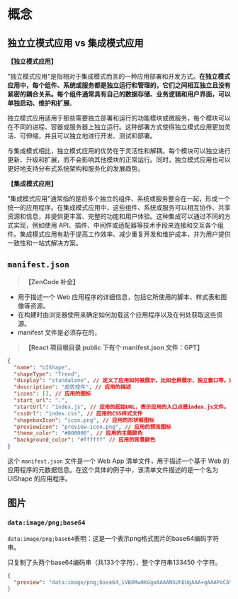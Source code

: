 # 概念

## 独立立模式应用 vs 集成模式应用

**【独立模式应用】**

"独立模式应用"是指相对于集成模式而言的一种应用部署和开发方式。**在独立模式应用中，每个组件、系统或服务都是独立运行和管理的，它们之间相互独立且没有紧密的耦合关系。每个组件通常具有自己的数据存储、业务逻辑和用户界面，可以单独启动、维护和扩展**。

独立模式应用适用于那些需要独立部署和运行的功能模块或微服务，每个模块可以在不同的进程、容器或服务器上独立运行。这种部署方式使得独立模式应用更加灵活、可伸缩，并且可以独立地进行开发、测试和部署。

与集成模式相比，独立模式应用的优势在于灵活性和解耦。每个模块可以独立进行更新、升级和扩展，而不会影响其他模块的正常运行。同时，独立模式应用也可以更好地支持分布式系统架构和服务化的发展趋势。

**【集成模式应用】**

"集成模式应用"通常指的是将多个独立的组件、系统或服务整合在一起，形成一个统一的应用程序。在集成模式应用中，这些组件、系统或服务可以相互协作、共享资源和信息，并提供更丰富、完整的功能和用户体验。这种集成可以通过不同的方式实现，例如使用 API、插件、中间件或适配器等技术手段来连接和交互各个组件。集成模式应用有助于提高工作效率、减少重复开发和维护成本，并为用户提供一致性和一站式解决方案。



## `manifest.json`

> **【ZenCode 补全】**

- 用于描述一个 Web 应用程序的详细信息，包括它所使用的脚本、样式表和图像等资源。
- 在构建时由浏览器使用来确定如何加载这个应用程序以及在何处获取这些资源。
- manifest 文件是必须存在的，

> **【React 项目根目录 public 下有个 manifest.json 文件：GPT】**

```json
{
  "name": "UIShape",
  "shapeType": "Trend",
  "display": "standalone", // 定义了应用如何被展示，比如全屏展示、独立窗口等。这里是"standalone"表示应用以独立窗口模式展示。
  "description": "趋势控件", // 应用的描述
  "icons": [], // 应用的图标
  "start_url": ".",
  "startUrl": "index.js", // 应用的起始URL，表示应用的入口点是index.js文件。
  "cssUrl": "index.css", // 应用的CSS样式文件
  "shapeboxIcon": "icon.png", // 应用的形状框图标
  "previewIcon": "preview-icon.png", // 应用的预览图标
  "theme_color": "#000000", // 应用的主题颜色
  "background_color": "#ffffff" // 应用的背景颜色
}
```

这个 `manifest.json` 文件是一个 Web App 清单文件，用于描述一个基于 Web 的应用程序的元数据信息。在这个具体的例子中，该清单文件描述的是一个名为 UIShape 的应用程序。


## 图片

### `data:image/png;base64`

`data:image/png;base64`表明：这是一个表示png格式图片的base64编码字符串。

只复制了头两个base64编码串（共133个字符），整个字符串133450 个字符。

```json
{
  "preview": "data:image/png;base64,iVBORw0KGgoAAAANSUhEUgAAA+gAAAPoCAYAAABNo9TkAAAAAXNSR0IArs4c6QAAIABJREFUeF7svQl4G9W5Pv6NJFuyJGeBmC0spUBISIESwg5hhxIKhXLZLpRLSx1CgbYpS
}
```
